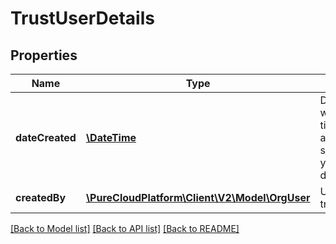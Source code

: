 # TrustUserDetails

## Properties
Name | Type | Description | Notes
------------ | ------------- | ------------- | -------------
**dateCreated** | [**\DateTime**](\DateTime.md) | Date Trust User was added. Date time is represented as an ISO-8601 string. For example: yyyy-MM-ddTHH:mm:ss.SSSZ | [optional] 
**createdBy** | [**\PureCloudPlatform\Client\V2\Model\OrgUser**](OrgUser.md) | User that added trusted user. | [optional] 

[[Back to Model list]](../README.md#documentation-for-models) [[Back to API list]](../README.md#documentation-for-api-endpoints) [[Back to README]](../README.md)


